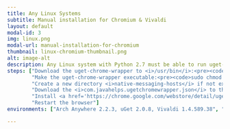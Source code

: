 ```yaml
---
title: Any Linux Systems
subtitle: Manual installation for Chromium & Vivaldi
layout: default
modal-id: 3
img: linux.png
modal-url: manual-installation-for-chromium
thumbnail: linux-chromium-thumbnail.png
alt: image-alt
description: Any Linux system with Python 2.7 must be able to run uget-chrome-wrapper. To integrate uGet with <strong>Chromium & Vivaldi</strong>, follow the steps given below.
steps: ["Download the uget-chrome-wrapper to <i>/usr/bin</i>:<pre><code>sudo wget https://raw.githubusercontent.com/slgobinath/uget-chrome-wrapper/master/uget-chrome-wrapper/bin/uget-chrome-wrapper --output-document /usr/bin/uget-chrome-wrapper</code></pre>",
		"Make the uget-chrome-wrapper executable:<pre><code>sudo chmod +x /usr/bin/uget-chrome-wrapper</code></pre>",
		"Create a new directory <i>native-messaging-hosts</i> if not exists (This path is common for both Chromium and Vivaldi):<pre><code>sudo mkdir -p /etc/chromium/native-messaging-hosts</code></pre>",
		"Download the <i>com.javahelps.ugetchromewrapper.json</i> to that directory:<pre><code>sudo wget https://raw.githubusercontent.com/slgobinath/uget-chrome-wrapper/master/uget-chrome-wrapper/conf/com.javahelps.ugetchromewrapper.json --output-document /etc/chromium/native-messaging-hosts/com.javahelps.ugetchromewrapper.json</code></pre>",
		"Install <a href='https://chrome.google.com/webstore/detail/uget-integration/efjgjleilhflffpbnkaofpmdnajdpepi'>uGet Integration</a> extension to your browser",
		"Restart the browser"]
environments: ["Arch Anywhere 2.2.3, uGet 2.0.8, Vivaldi 1.4.589.38", "Manjaro 16.10 Fringilla, uGet 2.0.8, Chromium 54"]

---
```

